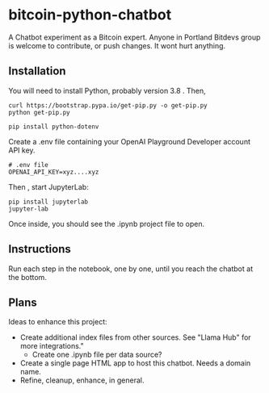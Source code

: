 # bitcoin-python-chatbot

A Chatbot experiment as a Bitcoin expert.
Anyone in Portland Bitdevs group is welcome to contribute, or push changes.   It wont hurt anything.

## Installation

You will need to install Python, probably version 3.8 .  Then,

    curl https://bootstrap.pypa.io/get-pip.py -o get-pip.py
    python get-pip.py

    pip install python-dotenv

Create a .env file containing your OpenAI Playground Developer account API key.

    # .env file
    OPENAI_API_KEY=xyz....xyz

Then , start JupyterLab:

    pip install jupyterlab
    jupyter-lab

Once inside, you should see the .ipynb project file to open.


## Instructions

Run each step in the notebook, one by one, until you reach the chatbot at the bottom.


## Plans

Ideas to enhance this project:

* Create additional index files from other sources.  See "Llama Hub" for more integrations."
    * Create one .ipynb file per data source?
* Create a single page HTML app to host this chatbot.  Needs a domain name.
* Refine, cleanup, enhance, in general.




